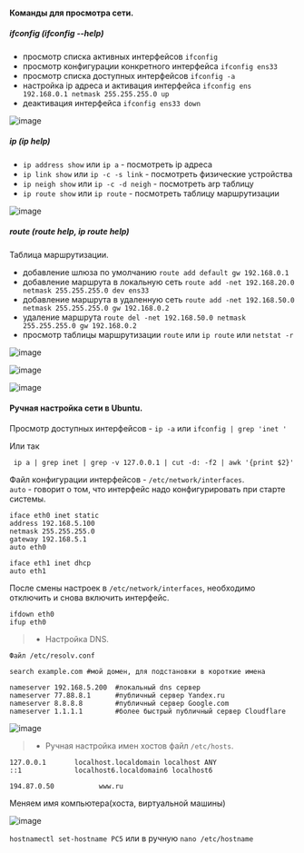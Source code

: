 #### Команды для просмотра сети.

##### ifconfig (ifconfig --help)

- просмотр списка активных интерфейсов ``ifconfig``
- просмотр конфигурации конкретного интерфейса ``ifconfig ens33``
- просмотр списка доступных интерфейсов ``ifconfig -a``
- настройка ip адреса и активация интерфейса ``ifconfig ens 192.168.0.1 netmask 255.255.255.0 up`` 
- деактивация интерфейса ``ifconfig ens33 down``

![image](https://github.com/tvgVita69/Linux_begin/assets/98489171/2a0ecc9e-a22e-4283-948d-0a4f3000ae5f)

##### ip (ip help)

- ``ip address show`` или ``ip a``                   - посмотреть ip адреса
- ``ip link show`` или ``ip -c -s link``            - посмотреть физические устройства
- ``ip neigh show`` или ``ip -c -d neigh``           - посмотреть arp таблицу
- ``ip route show`` или ``ip route``                - посмотреть таблицу маршрутизации

![image](https://github.com/tvgVita69/Linux_begin/assets/98489171/b1e663ac-8920-4ba9-aec5-97a51d616911)

  
##### route (route help, ip route help)

Таблица маршрутизации.
- добавление шлюза по умолчанию ``route add default gw 192.168.0.1``
- добавление маршрута в локальную сеть ``route add -net 192.168.20.0 netmask 255.255.255.0 dev ens33``
- добавление маршрута в удаленную сеть ``route add -net 192.168.50.0 netmask 255.255.255.0 gw 192.168.0.2``
- удаление маршрута ``route del -net 192.168.50.0 netmask 255.255.255.0 gw 192.168.0.2``
- просмотр таблицы маршрутизации ``route`` или ``ip route`` или ``netstat -r``

![image](https://github.com/tvgVita69/Linux_begin/assets/98489171/1b1dd1ed-013b-44d8-b0ad-6f9dd522bc30)

![image](https://github.com/tvgVita69/Linux_begin/assets/98489171/d935d337-ea2e-4f65-a011-e23d28e6a42c)

![image](https://github.com/tvgVita69/Linux_begin/assets/98489171/a7beaa58-77ba-4ccd-a847-f44796fd2165)

#### Ручная настройка сети в Ubuntu.

Просмотр доступных интерфейсов - ``ip -a`` или ``ifconfig | grep 'inet '``

Или так

`` ip a | grep inet | grep -v 127.0.0.1 | cut -d: -f2 | awk '{print $2}'``

Файл конфигурации интерфейсов - ``/etc/network/interfaces``.<br> 
``auto`` - говорит о том, что интерфейс надо конфигурировать при старте системы.

```
iface eth0 inet static 
address 192.168.5.100 
netmask 255.255.255.0 
gateway 192.168.5.1 
auto eth0 

iface eth1 inet dhcp
auto eth1 
```

После смены настроек в ``/etc/network/interfaces``, необходимо отключить и снова включить интерфейс.

```
ifdown eth0
ifup eth0
```

>- Настройка DNS.

```
Файл /etc/resolv.conf
```

``search example.com #мой домен, для подстановки в короткие имена``

```
nameserver 192.168.5.200  #локальный dns сервер
nameserver 77.88.8.1      #публичный сервер Yandex.ru
nameserver 8.8.8.8        #публичный сервер Google.com
nameserver 1.1.1.1        #более быстрый публичный сервер Cloudflare
```
![image](https://github.com/tvgVita69/Linux_begin/assets/98489171/8fdd3339-0f23-42e9-b638-5748faf56d86)

>- Ручная настройка имен хостов файл ``/etc/hosts``.

```
127.0.0.1       localhost.localdomain localhost ANY
::1             localhost6.localdomain6 localhost6

194.87.0.50           www.ru
```

Меняем имя компьютера(хоста, виртуальной машины)

![image](https://github.com/tvgVita69/Linux_begin/assets/98489171/4eef7f16-7861-44a5-9903-24727ca0a6c3)

``hostnamectl set-hostname PC5`` или в ручную ``nano /etc/hostname``



